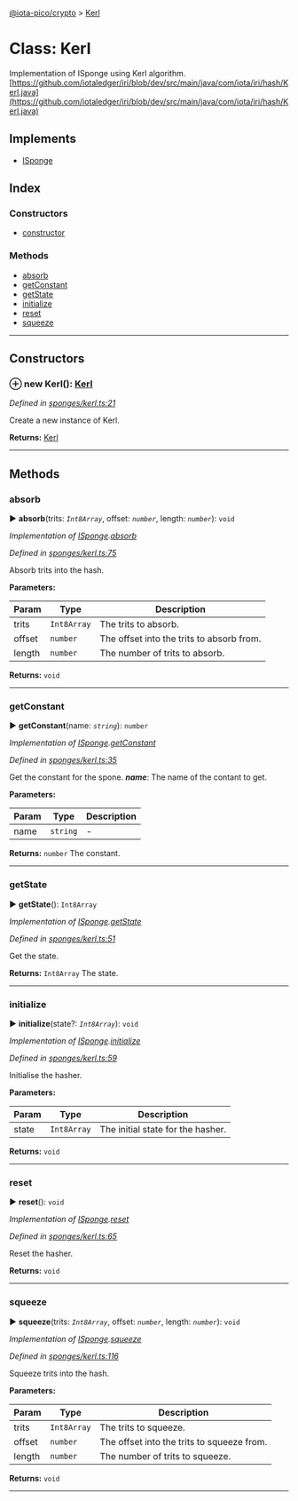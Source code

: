 [@iota-pico/crypto](../README.md) > [Kerl](../classes/kerl.md)



# Class: Kerl


Implementation of ISponge using Kerl algorithm. [https://github.com/iotaledger/iri/blob/dev/src/main/java/com/iota/iri/hash/Kerl.java](https://github.com/iotaledger/iri/blob/dev/src/main/java/com/iota/iri/hash/Kerl.java)

## Implements

* [ISponge](../interfaces/isponge.md)

## Index

### Constructors

* [constructor](kerl.md#constructor)


### Methods

* [absorb](kerl.md#absorb)
* [getConstant](kerl.md#getconstant)
* [getState](kerl.md#getstate)
* [initialize](kerl.md#initialize)
* [reset](kerl.md#reset)
* [squeeze](kerl.md#squeeze)



---
## Constructors
<a id="constructor"></a>


### ⊕ **new Kerl**(): [Kerl](kerl.md)


*Defined in [sponges/kerl.ts:21](https://github.com/iotaeco/iota-pico-crypto/blob/9d14e7c/src/sponges/kerl.ts#L21)*



Create a new instance of Kerl.




**Returns:** [Kerl](kerl.md)

---


## Methods
<a id="absorb"></a>

###  absorb

► **absorb**(trits: *`Int8Array`*, offset: *`number`*, length: *`number`*): `void`



*Implementation of [ISponge](../interfaces/isponge.md).[absorb](../interfaces/isponge.md#absorb)*

*Defined in [sponges/kerl.ts:75](https://github.com/iotaeco/iota-pico-crypto/blob/9d14e7c/src/sponges/kerl.ts#L75)*



Absorb trits into the hash.


**Parameters:**

| Param | Type | Description |
| ------ | ------ | ------ |
| trits | `Int8Array`   |  The trits to absorb. |
| offset | `number`   |  The offset into the trits to absorb from. |
| length | `number`   |  The number of trits to absorb. |





**Returns:** `void`





___

<a id="getconstant"></a>

###  getConstant

► **getConstant**(name: *`string`*): `number`



*Implementation of [ISponge](../interfaces/isponge.md).[getConstant](../interfaces/isponge.md#getconstant)*

*Defined in [sponges/kerl.ts:35](https://github.com/iotaeco/iota-pico-crypto/blob/9d14e7c/src/sponges/kerl.ts#L35)*



Get the constant for the spone.
*__name__*: The name of the contant to get.



**Parameters:**

| Param | Type | Description |
| ------ | ------ | ------ |
| name | `string`   |  - |





**Returns:** `number`
The constant.






___

<a id="getstate"></a>

###  getState

► **getState**(): `Int8Array`



*Implementation of [ISponge](../interfaces/isponge.md).[getState](../interfaces/isponge.md#getstate)*

*Defined in [sponges/kerl.ts:51](https://github.com/iotaeco/iota-pico-crypto/blob/9d14e7c/src/sponges/kerl.ts#L51)*



Get the state.




**Returns:** `Int8Array`
The state.






___

<a id="initialize"></a>

###  initialize

► **initialize**(state?: *`Int8Array`*): `void`



*Implementation of [ISponge](../interfaces/isponge.md).[initialize](../interfaces/isponge.md#initialize)*

*Defined in [sponges/kerl.ts:59](https://github.com/iotaeco/iota-pico-crypto/blob/9d14e7c/src/sponges/kerl.ts#L59)*



Initialise the hasher.


**Parameters:**

| Param | Type | Description |
| ------ | ------ | ------ |
| state | `Int8Array`   |  The initial state for the hasher. |





**Returns:** `void`





___

<a id="reset"></a>

###  reset

► **reset**(): `void`



*Implementation of [ISponge](../interfaces/isponge.md).[reset](../interfaces/isponge.md#reset)*

*Defined in [sponges/kerl.ts:65](https://github.com/iotaeco/iota-pico-crypto/blob/9d14e7c/src/sponges/kerl.ts#L65)*



Reset the hasher.




**Returns:** `void`





___

<a id="squeeze"></a>

###  squeeze

► **squeeze**(trits: *`Int8Array`*, offset: *`number`*, length: *`number`*): `void`



*Implementation of [ISponge](../interfaces/isponge.md).[squeeze](../interfaces/isponge.md#squeeze)*

*Defined in [sponges/kerl.ts:116](https://github.com/iotaeco/iota-pico-crypto/blob/9d14e7c/src/sponges/kerl.ts#L116)*



Squeeze trits into the hash.


**Parameters:**

| Param | Type | Description |
| ------ | ------ | ------ |
| trits | `Int8Array`   |  The trits to squeeze. |
| offset | `number`   |  The offset into the trits to squeeze from. |
| length | `number`   |  The number of trits to squeeze. |





**Returns:** `void`





___


